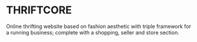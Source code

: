 # THRIFTCORE
Online thrifting website based on fashion aesthetic with triple framework for a running business; complete with a shopping, seller and store section. 
